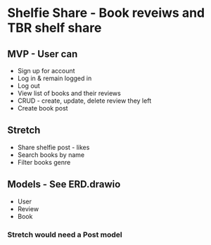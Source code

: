 # Shelfie Share - Book reveiws and TBR shelf share 

## MVP - User can
- Sign up for account
- Log in & remain logged in
- Log out
- View list of books and their reviews
- CRUD - create, update, delete review they left
- Create book post

## Stretch
- Share shelfie post - likes
- Search books by name
- Filter books genre

## Models - See ERD.drawio
- User
- Review
- Book
    
### Stretch would need a Post model 


